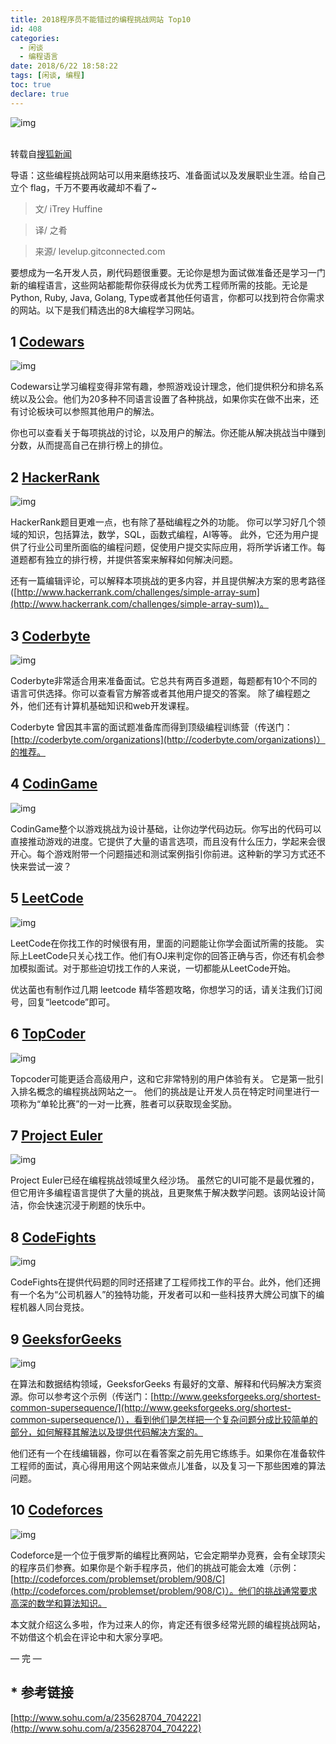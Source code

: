 ```yaml
---
title: 2018程序员不能错过的编程挑战网站 Top10
id: 408
categories:
  - 闲谈
  - 编程语言
date: 2018/6/22 18:58:22  
tags: [闲谈, 编程]
toc: true
declare: true
---
```

![img](/img/xjy/p45000s.jpg)<br/><br/>


转载自[搜狐新闻](http://www.sohu.com/a/235628704_704222)

导语：这些编程挑战网站可以用来磨练技巧、准备面试以及发展职业生涯。给自己立个 flag，千万不要再收藏却不看了~

<!--more-->

> 文/ iTrey Huffine

> 译/ 之肴

> 来源/ levelup.gitconnected.com


要想成为一名开发人员，刷代码题很重要。无论你是想为面试做准备还是学习一门新的编程语言，这些网站都能帮你获得成长为优秀工程师所需的技能。无论是Python, Ruby, Java, Golang, Type或者其他任何语言，你都可以找到符合你需求的网站。以下是我们精选出的8大编程学习网站。

## 1 [Codewars](http://codewars.com)  ##

![img](/img/xjy/p45001.jpg)

Codewars让学习编程变得非常有趣，参照游戏设计理念，他们提供积分和排名系统以及公会。他们为20多种不同语言设置了各种挑战，如果你实在做不出来，还有讨论板块可以参照其他用户的解法。

你也可以查看关于每项挑战的讨论，以及用户的解法。你还能从解决挑战当中赚到分数，从而提高自己在排行榜上的排位。

## 2 [HackerRank](http://hackerrank.com) ##

![img](/img/xjy/p45002.jpg)

HackerRank题目更难一点，也有除了基础编程之外的功能。 你可以学习好几个领域的知识，包括算法，数学，SQL，函数式编程，AI等等。 此外，它还为用户提供了行业公司里所面临的编程问题，促使用户提交实际应用，将所学诉诸工作。每道题都有独立的排行榜，并提供答案来解释如何解决问题。

还有一篇编辑评论，可以解释本项挑战的更多内容，并且提供解决方案的思考路径([http://www.hackerrank.com/challenges/simple-array-sum](http://www.hackerrank.com/challenges/simple-array-sum))。

## 3 [Coderbyte](http://CodeFights.com) ##

![img](/img/xjy/p45003.jpg)

Coderbyte非常适合用来准备面试。它总共有两百多道题，每题都有10个不同的语言可供选择。你可以查看官方解答或者其他用户提交的答案。 除了编程题之外，他们还有计算机基础知识和web开发课程。

Coderbyte 曾因其丰富的面试题准备库而得到顶级编程训练营（传送门：[http://coderbyte.com/organizations](http://coderbyte.com/organizations)）的推荐。

## 4 [CodinGame](http://codingame.com) ##

![img](/img/xjy/p45004.jpg)

CodinGame整个以游戏挑战为设计基础，让你边学代码边玩。你写出的代码可以直接推动游戏的进度。它提供了大量的语言选项，而且没有什么压力，学起来会很开心。每个游戏附带一个问题描述和测试案例指引你前进。这种新的学习方式还不快来尝试一波？

## 5 [LeetCode](http://leetcode.com) ##

![img](/img/xjy/p45005.jpg)

LeetCode在你找工作的时候很有用，里面的问题能让你学会面试所需的技能。 实际上LeetCode只关心找工作。他们有OJ来判定你的回答正确与否，你还有机会参加模拟面试。对于那些迫切找工作的人来说，一切都能从LeetCode开始。

优达菌也有制作过几期 leetcode 精华答题攻略，你想学习的话，请关注我们订阅号，回复“leetcode”即可。

## 6 [TopCoder](http://topcoder.com) ##

![img](/img/xjy/p45006.jpg)

Topcoder可能更适合高级用户，这和它非常特别的用户体验有关。 它是第一批引入排名概念的编程挑战网站之一。 他们的挑战是让开发人员在特定时间里进行一项称为“单轮比赛”的一对一比赛，胜者可以获取现金奖励。

## 7 [Project Euler](http://projecteuler.net) ##

![img](/img/xjy/p45007.jpg)

Project Euler已经在编程挑战领域里久经沙场。 虽然它的UI可能不是最优雅的，但它用许多编程语言提供了大量的挑战，且更聚焦于解决数学问题。该网站设计简洁，你会快速沉浸于刷题的快乐中。

## 8 [CodeFights](http://codefights.com) ##

![img](/img/xjy/p45008.jpg)

CodeFights在提供代码题的同时还搭建了工程师找工作的平台。此外，他们还拥有一个名为“公司机器人”的独特功能，开发者可以和一些科技界大牌公司旗下的编程机器人同台竞技。

## 9 [GeeksforGeeks](http://geeksforgeeks.com) ##

![img](/img/xjy/p45009.jpg)

在算法和数据结构领域，GeeksforGeeks 有最好的文章、解释和代码解决方案资源。你可以参考这个示例（传送门：[http://www.geeksforgeeks.org/shortest-common-supersequence/](http://www.geeksforgeeks.org/shortest-common-supersequence/)），看到他们是怎样把一个复杂问题分成比较简单的部分，如何解释其解法以及提供代码解决方案的。

他们还有一个在线编辑器，你可以在看答案之前先用它练练手。如果你在准备软件工程师的面试，真心得用用这个网站来做点儿准备，以及复习一下那些困难的算法问题。

## 10 [Codeforces](http://codeforces.com) ##

![img](/img/xjy/p45010.jpg)

Codeforce是一个位于俄罗斯的编程比赛网站，它会定期举办竞赛，会有全球顶尖的程序员们参赛。如果你是个新手程序员，他们的挑战可能会太难（示例：[http://codeforces.com/problemset/problem/908/C](http://codeforces.com/problemset/problem/908/C)）。他们的挑战通常要求高深的数学和算法知识。

本文就介绍这么多啦，作为过来人的你，肯定还有很多经常光顾的编程挑战网站，不妨借这个机会在评论中和大家分享吧。

— 完 —
## * 参考链接 
[http://www.sohu.com/a/235628704_704222](http://www.sohu.com/a/235628704_704222)




